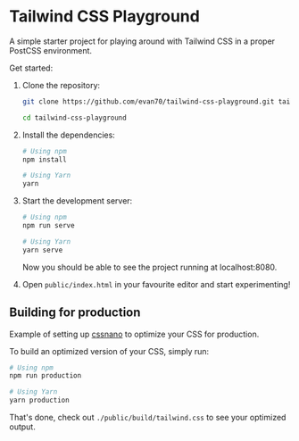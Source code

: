 # Tailwind CSS Playground

A simple starter project for playing around with Tailwind CSS in a proper PostCSS environment.

Get started:

1. Clone the repository:

   ```bash
   git clone https://github.com/evan70/tailwind-css-playground.git tailwind-css-playground

   cd tailwind-css-playground
   ```

2. Install the dependencies:

   ```bash
   # Using npm
   npm install

   # Using Yarn
   yarn
   ```

3. Start the development server:

   ```bash
   # Using npm
   npm run serve

   # Using Yarn
   yarn serve
   ```

   Now you should be able to see the project running at localhost:8080.

4. Open `public/index.html` in your favourite editor and start experimenting!

## Building for production

Example of setting up [cssnano](https://cssnano.co/) to optimize your CSS for production.

To build an optimized version of your CSS, simply run:

```bash
# Using npm
npm run production

# Using Yarn
yarn production
```

That's done, check out `./public/build/tailwind.css` to see your optimized output.
